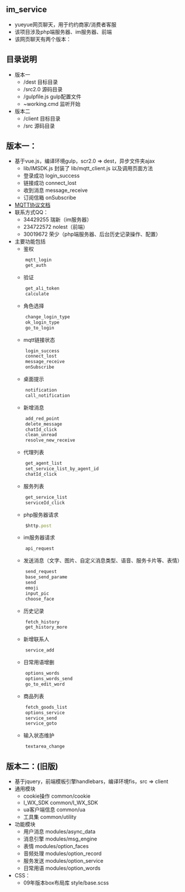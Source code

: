 ## im_service
* yueyue网页聊天，用于约约商家/消费者客服
* 该项目涉及php端服务器、im服务器、前端
* 该网页聊天有两个版本：

## 目录说明
* 版本一
	* /dest 目标目录
	* /src2.0 源码目录
	* /gulpfile.js gulp配置文件
	* ~working.cmd 监听开始
* 版本二
	* /client 目标目录
	* /src	源码目录

## 版本一：
* 基于vue.js，编译环境gulp，scr2.0 => dest，异步文件夹ajax
    * lib/IMSDK.js 封装了 lib/mqtt_client.js 以及调用页面方法
    * 登录成功 login_success 
    * 链接成功 connect_lost
    * 收到消息 message_receive
    * 订阅信箱 onSubscribe
* [MQTT协议文档](http://gitlab.yueus.com/pocoyun-pub/documents/wikis/imcore/apis)
* 联系方式QQ：
    * 34429255 瑞新（im服务器）
    * 234722572 nolest（前端）
    * 30019672 荣少（php端服务器、后台历史记录操作、配置）
* 主要功能包括
    * 鉴权
    ```javascript
    	mqtt_login
    	get_auth
    ```
    * 验证
    ```javascript
    	get_ali_token
    	calculate
    ```
    * 角色选择
    ```javascript
    	change_login_type
    	ok_login_type
    	go_to_login
    ```
    * mqtt链接状态
    ```javascript
    	login_success
    	connect_lost
    	message_receive
    	onSubscribe
    ```
    * 桌面提示
    ```javascript
    	notification
    	call_notification
    ```
    * 新增消息
    ```javascript
    	add_red_point
    	delete_message
    	chatId_click
    	clean_unread
    	resolve_new_receive
    ```
    * 代理列表
    ```javascript
    	get_agent_list
    	set_service_list_by_agent_id
    	chatId_click
    ```
    * 服务列表
    ```javascript
    	get_service_list
    	serviceId_click
    ```
    * php服务器请求
    ```javascript
    	$http.post
    ```
    * im服务器请求
    ```javascript
    	api_request
    ```
    * 发送消息（文字、图片、自定义消息类型、语音、服务卡片等、表情）
    ```javascript
    	send_request
    	base_send_parame
    	send
    	emoji
    	input_pic
    	choose_face
    ```
    * 历史记录
    ```javascript
    	fetch_history
    	get_history_more
    ```
    * 新增联系人
    ```javascript
    	service_add
    ```
    * 日常用语增删
    ```javascript
    	options_words
    	options_words_send
    	go_to_edit_word
    ```
    * 商品列表
    ```javascript
    	fetch_goods_list
    	options_service
    	service_send
    	service_goto
    ```
    * 输入状态维护
    ```javascript
    	textarea_change
    ```

## 版本二：(旧版)
* 基于jquery，前端模板引擎handlebars，编译环境fis，src => client
* 通用模块
    * cookie操作 common/cookie
    * I_WX_SDK common/I_WX_SDK
    * ua客户端信息 common/ua
    * 工具集 common/utility
* 功能模块
    * 用户消息 modules/async_data
    * 消息引擎 modules/msg_engine
    * 表情 modules/option_faces
    * 音频处理 modules/option_record
    * 服务发送 modules/option_service
    * 日常用语 modules/option_words
* CSS：
    * 09年版本box布局库 style/base.scss